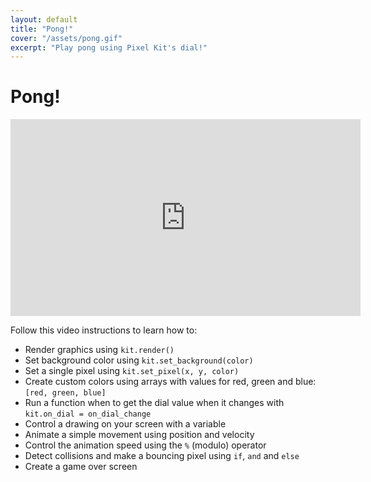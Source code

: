 ```yaml
---
layout: default
title: "Pong!"
cover: "/assets/pong.gif"
excerpt: "Play pong using Pixel Kit's dial!"
---
```


# Pong!

<iframe width="560" height="315" src="https://www.youtube-nocookie.com/embed/jQGQTPRPCVo" frameborder="0" allow="accelerometer; autoplay; encrypted-media; gyroscope; picture-in-picture" allowfullscreen></iframe>

Follow this video instructions to learn how to:

- Render graphics using `kit.render()`
- Set background color using `kit.set_background(color)`
- Set a single pixel using `kit.set_pixel(x, y, color)`
- Create custom colors using arrays with values for red, green and blue: `[red, green, blue]`
- Run a function when to get the dial value when it changes with `kit.on_dial = on_dial_change`
- Control a drawing on your screen with a variable
- Animate a simple movement using position and velocity
- Control the animation speed using the `%` (modulo) operator
- Detect collisions and make a bouncing pixel using `if`, `and` and `else`
- Create a game over screen
